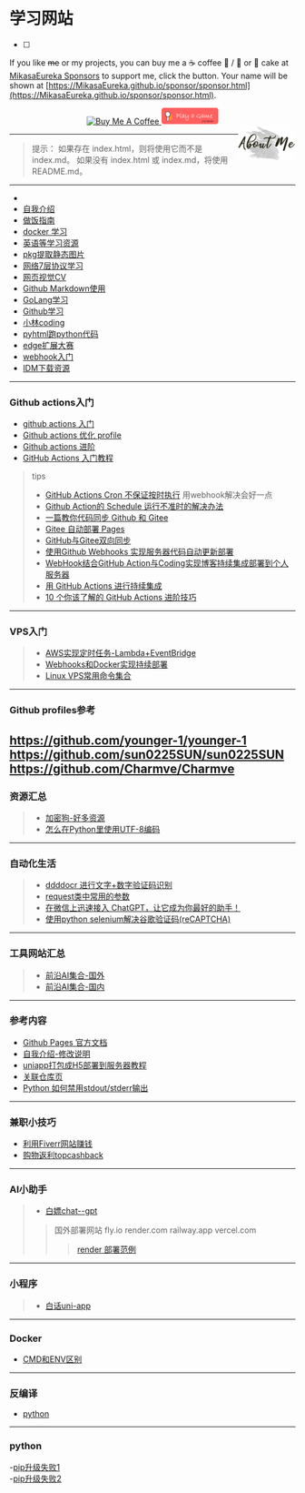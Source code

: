 # 学习网站
- [ ] 
If you like ~~me~~ or my projects, you can buy me a ☕ coffee 🍉 / 🍦 or 🍰 cake at [MikasaEureka Sponsors](https://MikasaEureka.github.io/sponsor/sponsor.html) to support me, click the button. Your name will be shown at [https://MikasaEureka.github.io/sponsor/sponsor.html](https://MikasaEureka.github.io/sponsor/sponsor.html).

<div align="center">
<!--START_SECTION:sponsors-->
<a href="https://MikasaEureka.github.io/sponsor/sponsor.html" target="_blank">
 <img src="https://cdn.buymeacoffee.com/buttons/v2/default-red.png" alt="Buy Me A Coffee" width="20%" align="topLeft">
</a>
<a href="https://MikasaEureka.github.io/L0CV-web/door/#Ui%60ojr!gns!XNTS!rqnornsrihq" target="_blank">
 <img src="sponsor/playagame.png" alt="Play a Game with Me" width="20%" align="bottomLeft">
</a>

<!--END_SECTION:sponsors-->
</div>
<a href="https://mikasaeureka.github.io/MikasaEureka/" target="_blank">
 <img src="image/aboutme.jpg" alt="About me" width="20%" align="right">
</a>

---
> 提示： 如果存在 index.html，则将使用它而不是 index.md。 如果没有 index.html 或 index.md，将使用 README.md。
---
- []()
- [自我介绍](https://mikasaeureka.github.io/intro/)  
- [做饭指南](https://mikasaeureka.github.io/How2Cook-Home/)  
- [docker 学习](https://yeasy.gitbook.io/docker_practice/)  
- [英语等学习资源](https://tuostudy.com/)  
- [pkg提取静态图片](https://github.com/notscuffed/repkg)  
- [网络7层协议学习](https://xiaolincoding.com/)  
- [网页视觉CV](https://mikasaeureka.github.io/L0CV-web/)  
- [Github Markdown使用](https://www.cnblogs.com/longronglang/p/8453047.html)  
- [GoLang学习](https://github.com/aceld/golang)
- [Github学习](https://github.phodal.com/)
- [小林coding](https://xiaolincoding.com/)
- [pyhtml跑python代码](https://blog.csdn.net/TeamCode/article/details/124841016)  
- [edge扩展大赛](https://edgecontest.microsoft.com/index.html)  
- [webhook入门](https://www.cnblogs.com/wqbin/p/13150805.html)  
- [IDM下载资源](https://MikasaEureka.github.io/DL-IDM.md)  
---
### Github actions入门  
- [github actions 入门](https://juejin.cn/post/6960126908180725773)  
- [Github actions 优化 profile](https://github.com/lowlighter/metrics)
- [Github actions 进阶](https://www.jianshu.com/p/022086076190)
- [GitHub Actions 入门教程](http://www.ruanyifeng.com/blog/2019/09/getting-started-with-github-actions.html)  
> tips
> - [GitHub Actions Cron 不保证按时执行](https://zhuanlan.zhihu.com/p/369780435) 用webhook解决会好一点
> - [Github Action的 Schedule 运行不准时的解决办法](https://zhuanlan.zhihu.com/p/379365305)
> - [一篇教你代码同步 Github 和 Gitee](https://github.com/mqyqingfeng/Blog/issues/236)
> - [Gitee 自动部署 Pages](https://developer.aliyun.com/article/897966) 
> - [GitHub与Gitee双向同步](https://www.bahuangshanren.tech/2021-4/)
> - [使用Github Webhooks 实现服务器代码自动更新部署](https://zhuanlan.zhihu.com/p/108680675)
> - [WebHook结合GitHub Action与Coding实现博客持续集成部署到个人服务器](https://blog.csdn.net/weixin_44777255/article/details/120276596)
> - [用 GitHub Actions 进行持续集成](https://course.rs/test/ci.html)
> - [10 个你该了解的 GitHub Actions 进阶技巧](https://www.jianshu.com/p/022086076190)  
---
### VPS入门  
> - [AWS实现定时任务-Lambda+EventBridge](https://blog.csdn.net/qq_41905051/article/details/125979892)
> - [Webhooks和Docker实现持续部署](https://www.jianshu.com/p/e71a6f019c7f)
> - [Linux VPS常用命令集合](https://jiami.dog/2736.html)  
---
### Github profiles参考  
 https://github.com/younger-1/younger-1  
 https://github.com/sun0225SUN/sun0225SUN  
 https://github.com/Charmve/Charmve  
---
### 资源汇总  
> - [加密狗-好多资源](https://jiami.dog/)
> - [怎么在Python里使用UTF-8编码](https://zhuanlan.zhihu.com/p/260390949)  
---
### 自动化生活  
> - [ddddocr 进行文字+数字验证码识别](https://blog.51cto.com/royfans/5692943) 
> - [request类中常用的参数](https://www.cnblogs.com/caoyinshan/p/12072847.html)
> - [在微信上迅速接入 ChatGPT，让它成为你最好的助手！](https://github.com/fuergaosi233/wechat-chatgpt)
> - [使用python selenium解决谷歌验证码(reCAPTCHA)](https://blog.csdn.net/weixin_42536182/article/details/121392094)  
---
### 工具网站汇总  
> - [前沿AI集合-国外](https://www.futurepedia.io/)
> - [前沿AI集合-国内](https://www.ainav.cn/)  
---
### 参考内容  
- [Github Pages 官方文档](https://docs.github.com/cn/pages)  
- [自我介绍-修改说明](https://github.com/Jiaocz/Personal-page/wiki)  
- [uniapp打包成H5部署到服务器教程](https://www.jianshu.com/p/dee3043bc994)  
- [关联仓库页](https://docs.github.com/cn/pages/configuring-a-custom-domain-for-your-github-pages-site/managing-a-custom-domain-for-your-github-pages-site)  
- [Python 如何禁用stdout/stderr输出](https://zhuanlan.zhihu.com/p/186276214)  
---
### 兼职小技巧
- [利用Fiverr网站赚钱](https://jiami.dog/3772.html)
- [购物返利topcashback](https://www.topcashback.cn/ref/MikasaEureka)  
---
### AI小助手
> - [白嫖chat--gpt](https://m.php.cn/ai/515772.html) 
> > 国外部署网站
fly.io
render.com
railway.app
vercel.com
> > > [render 部署范例](https://www.freecodecamp.org/chinese/news/how-to-deploy-nodejs-application-with-render/)  
---
### 小程序
> - [白话uni-app](https://ask.dcloud.net.cn/article/35657)  
---
### Docker  
- [CMD和ENV区别](https://blog.csdn.net/weixin_45842494/article/details/123151006)  
---  
### 反编译
- [python](https://blog.csdn.net/qq_34215281/article/details/122319278)  
---   
### python  
-[pip升级失败1](https://blog.csdn.net/poorlytechnology/article/details/110914472)  
-[pip升级失败2](https://blog.csdn.net/weixin_41450123/article/details/110244117)  
